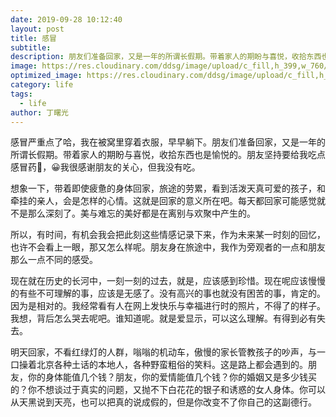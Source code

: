 ```yaml
---
date: 2019-09-28 10:12:40
layout: post
title: 感冒
subtitle:
description: 朋友们准备回家，又是一年的所谓长假期。带着家人的期盼与喜悦，收拾东西也是愉悦的
image: https://res.cloudinary.com/ddsg/image/upload/c_fill,h_399,w_760/v1569644336/ivan-acedo-2dvJDei7_6k-unsplash_gphbbr.jpg
optimized_image: https://res.cloudinary.com/ddsg/image/upload/c_fill,h_200,w_380/v1569644336/ivan-acedo-2dvJDei7_6k-unsplash_gphbbr.jpg
category: life
tags:
  - life
author: 丁曙光
---
```

感冒严重点了哈，我在被窝里穿着衣服，早早躺下。朋友们准备回家，又是一年的所谓长假期。带着家人的期盼与喜悦，收拾东西也是愉悦的。朋友坚持要给我吃点感冒药💊，😀我很感谢朋友的关心，但我没有吃。  

想象一下，带着即使疲惫的身体回家，旅途的劳累，看到活泼天真可爱的孩子，和牵挂的亲人，会是怎样的心情。这就是回家的意义所在吧。每天都回家可能感觉就不是那么深刻了。美与难忘的美好都是在离别与欢聚中产生的。  

所以，有时间，有机会我会把此刻这些情感记录下来，作为未来某一时刻的回忆，也许不会看上一眼，那又怎么样呢。朋友身在旅途中，我作为旁观者的一点和朋友那么一点不同的感受。  

现在就在历史的长河中，一刻一刻的过去，就是，应该感到珍惜。现在呢应该慢慢的有些不可理解的事，应该是无感了。没有高兴的事也就没有困苦的事，肯定的。因为是相对的。我经常看有人在网上发快乐与幸福进行时的照片，不得了的样子。我想，背后怎么哭去呢吧。谁知道呢。就是爱显示，可以这么理解。有得到必有失去。  

明天回家，不看红绿灯的人群，嗡嗡的机动车，傲慢的家长管教孩子的吵声，与一口操着北京各种土话的本地人，各种野蛮粗俗的笑料。这是路上都会遇到的。朋友，你的身体能值几个钱？朋友，你的爱情能值几个钱？你的婚姻又是多少钱买的？你不想谈过于真实的问题，又抛不下白花花的银子和诱惑的女人身体。你可以从天黑说到天亮，也可以把真的说成假的，但是你改变不了你自己的这副德行。  
